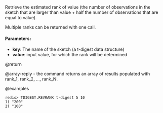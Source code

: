 Retrieve the estimated rank of value (the number of observations in the sketch that are larger than value + half the number of observations that are equal to value).

Multiple ranks can be returned with one call.

#### Parameters:

* **key**: The name of the sketch (a t-digest data structure)
* **value**: input value, for which the rank will be determined

@return

@array-reply - the command returns an array of results populated with rank_1, rank_2, ..., rank_N.

@examples

```
redis> TDIGEST.REVRANK t-digest 5 10
1) "200"
2) "100"
```

